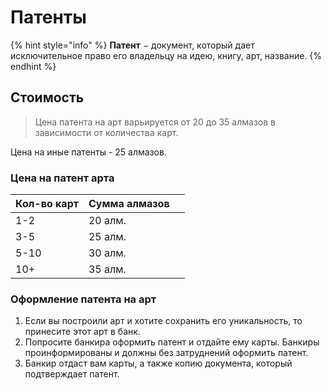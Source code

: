 # Патенты

{% hint style="info" %}
**Патент** − документ, который дает исключительное право его владельцу на идею, книгу, арт, название.
{% endhint %}

## Стоимость

> &#x20;Цена патента на арт варьируется от 20 до 35 алмазов в зависимости от количества карт.

Цена на иные патенты - 25 алмазов.

### Цена на патент арта

<table><thead><tr><th>Кол-во карт</th><th>Сумма алмазов</th><th data-hidden></th></tr></thead><tbody><tr><td>1-2</td><td>20 алм.</td><td></td></tr><tr><td>3-5</td><td>25 алм.</td><td></td></tr><tr><td>5-10</td><td>30 алм.</td><td></td></tr><tr><td>10+</td><td>35 алм.</td><td></td></tr></tbody></table>

### Оформление патента на арт

1. Если вы построили арт и хотите сохранить его уникальность, то принесите этот арт в банк.
2. Попросите банкира оформить патент и отдайте ему карты. Банкиры проинформированы и должны без затруднений оформить патент.
3. Банкир отдаст вам карты, а также копию документа, который подтверждает патент.
